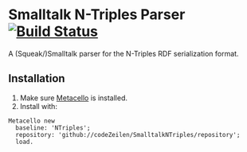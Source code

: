 # Smalltalk N-Triples Parser [![Build Status](https://travis-ci.org/codeZeilen/SmalltalkNTriples.svg?branch=master)](https://travis-ci.org/codeZeilen/SmalltalkNTriples)

A (Squeak/)Smalltalk parser for the N-Triples RDF serialization format.

## Installation
1. Make sure [Metacello](https://github.com/dalehenrich/metacello-work) is installed.
2. Install with:

```Smalltalk
Metacello new
  baseline: 'NTriples';
  repository: 'github://codeZeilen/SmalltalkNTriples/repository';
  load.
```
